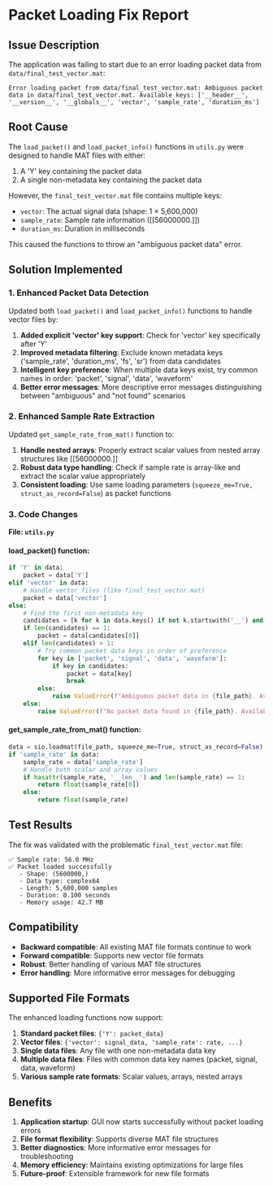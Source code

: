 # Packet Loading Fix Report

## Issue Description

The application was failing to start due to an error loading packet data from `data/final_test_vector.mat`:

```
Error loading packet from data/final_test_vector.mat: Ambiguous packet data in data/final_test_vector.mat. Available keys: ['__header__', '__version__', '__globals__', 'vector', 'sample_rate', 'duration_ms']
```

## Root Cause

The `load_packet()` and `load_packet_info()` functions in `utils.py` were designed to handle MAT files with either:
1. A 'Y' key containing the packet data
2. A single non-metadata key containing the packet data

However, the `final_test_vector.mat` file contains multiple keys:
- `vector`: The actual signal data (shape: 1 × 5,600,000)  
- `sample_rate`: Sample rate information ([[56000000.]])
- `duration_ms`: Duration in milliseconds

This caused the functions to throw an "ambiguous packet data" error.

## Solution Implemented

### 1. Enhanced Packet Data Detection

Updated both `load_packet()` and `load_packet_info()` functions to handle vector files by:

1. **Added explicit 'vector' key support**: Check for 'vector' key specifically after 'Y'
2. **Improved metadata filtering**: Exclude known metadata keys ('sample_rate', 'duration_ms', 'fs', 'sr') from data candidates
3. **Intelligent key preference**: When multiple data keys exist, try common names in order: 'packet', 'signal', 'data', 'waveform'
4. **Better error messages**: More descriptive error messages distinguishing between "ambiguous" and "not found" scenarios

### 2. Enhanced Sample Rate Extraction

Updated `get_sample_rate_from_mat()` function to:

1. **Handle nested arrays**: Properly extract scalar values from nested array structures like [[56000000.]]
2. **Robust data type handling**: Check if sample rate is array-like and extract the scalar value appropriately
3. **Consistent loading**: Use same loading parameters (`squeeze_me=True, struct_as_record=False`) as packet functions

### 3. Code Changes

**File: `utils.py`**

#### load_packet() function:
```python
if 'Y' in data:
    packet = data['Y']
elif 'vector' in data:
    # Handle vector files (like final_test_vector.mat)
    packet = data['vector']
else:
    # Find the first non-metadata key
    candidates = [k for k in data.keys() if not k.startswith('__') and k not in ['sample_rate', 'duration_ms', 'fs', 'sr']]
    if len(candidates) == 1:
        packet = data[candidates[0]]
    elif len(candidates) > 1:
        # Try common packet data keys in order of preference
        for key in ['packet', 'signal', 'data', 'waveform']:
            if key in candidates:
                packet = data[key]
                break
        else:
            raise ValueError(f"Ambiguous packet data in {file_path}. Available data keys: {candidates}")
    else:
        raise ValueError(f"No packet data found in {file_path}. Available keys: {list(data.keys())}")
```

#### get_sample_rate_from_mat() function:
```python
data = sio.loadmat(file_path, squeeze_me=True, struct_as_record=False)
if 'sample_rate' in data:
    sample_rate = data['sample_rate']
    # Handle both scalar and array values
    if hasattr(sample_rate, '__len__') and len(sample_rate) == 1:
        return float(sample_rate[0])
    else:
        return float(sample_rate)
```

## Test Results

The fix was validated with the problematic `final_test_vector.mat` file:

```
✅ Sample rate: 56.0 MHz
✅ Packet loaded successfully
   - Shape: (5600000,)
   - Data type: complex64
   - Length: 5,600,000 samples
   - Duration: 0.100 seconds
   - Memory usage: 42.7 MB
```

## Compatibility

- **Backward compatible**: All existing MAT file formats continue to work
- **Forward compatible**: Supports new vector file formats
- **Robust**: Better handling of various MAT file structures
- **Error handling**: More informative error messages for debugging

## Supported File Formats

The enhanced loading functions now support:

1. **Standard packet files**: `{'Y': packet_data}`
2. **Vector files**: `{'vector': signal_data, 'sample_rate': rate, ...}`
3. **Single data files**: Any file with one non-metadata data key
4. **Multiple data files**: Files with common data key names (packet, signal, data, waveform)
5. **Various sample rate formats**: Scalar values, arrays, nested arrays

## Benefits

1. **Application startup**: GUI now starts successfully without packet loading errors
2. **File format flexibility**: Supports diverse MAT file structures
3. **Better diagnostics**: More informative error messages for troubleshooting
4. **Memory efficiency**: Maintains existing optimizations for large files
5. **Future-proof**: Extensible framework for new file formats